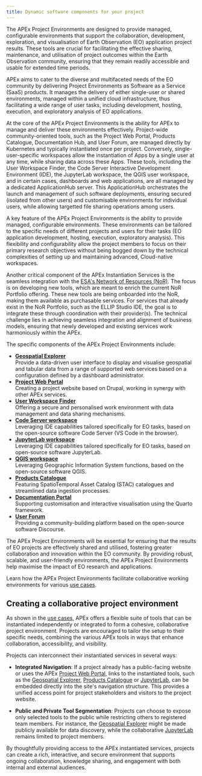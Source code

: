 ```yaml
---
title: Dynamic software components for your project
---
```


The APEx Project Environments are designed to provide managed, configurable environments that support the collaboration,
development, exploration, and visualisation of Earth Observation (EO) application project results. 
These tools are crucial for facilitating the effective sharing, maintenance, and utilisation of project outcomes within 
the Earth Observation community, ensuring that they remain readily accessible and usable for extended time periods.

APEx aims to cater to the diverse and multifaceted needs of the EO community by delivering Project Environments as Software as a Service (SaaS)
products. It manages the delivery of either single-user or shared environments, managed within a unified cloud infrastructure,
thus facilitating a wide range of user tasks, including development, hosting, execution, and exploratory analysis of EO applications.

At the core of the APEx Project Environments is the ability for APEx to manage and deliver these environments effectively. 
Project-wide community-oriented tools, such as the Project Web Portal, Products Catalogue, Documentation Hub, and User Forum, 
are managed directly by Kubernetes and typically instantiated once per project. 
Conversely, single-user-specific workspaces allow the instantiation of Apps by a single user at any time, while sharing data across these Apps. 
These tools, including the User Workspace Finder, the Code Server Interactive Development Environment (IDE), 
the JupyterLab workspace, the QGIS user workspace, and in certain cases, dashboards and web applications, 
are all managed by a dedicated ApplicationHub server. This ApplicationHub orchestrates the launch and management of such software deployments, 
ensuring secured (isolated from other users) and customisable environments for individual users, while allowing targetted file sharing operations among users.

A key feature of the APEx Project Environments is the ability to provide managed, configurable environments. These environments
can be tailored to the specific needs of different projects and users for their tasks (EO application development, hosting, 
execution, exploratory analysis). This flexibility and configurability allow the project members to focus on their primary research objectives
without being bogged down by the technical complexities of setting up and maintaining advanced, Cloud-native workspaces.

Another critical component of the APEx Instantiation Services is the seamless integration with
the [ESA's Network of Resources (NoR)](https://nor-discover.org/en/portfolio/). The focus is on developing new tools, which
are meant to enrich the current NoR Portfolio offering. These new tools are being onboarded into the NoR, making
them available as purchasable services. For services that already exist in the NoR Portfolio, such as the ELLIP Studio IDE, the goal is to
integrate these through coordination with their provider(s). The technical challenge lies in achieving seamless integration and alignment of
business models, ensuring that newly developed and existing services work harmoniously within the APEx.

The specific components of the APEx Project Environments include:

* **[Geospatial Explorer](geospatial_explorer.md)**\
  Provide a data-driven user interface to display and visualise geospatial and tabular data from a range of supported
  web services based on a configuration defined by a dashboard administrator.
* **[Project Web Portal](project_portal.md)**\
  Creating a project website based on Drupal, working in synergy with other APEx services.
* [**User Workspace Finder**](user_workspace_finder.md)\
  Offering a secure and personalised work environment with data management and data sharing mechanisms.
* [**Code Server workspace**](code_server.md)\
  Leveraging IDE capabilities tailored specifically for EO tasks, based on the open-source software Code Server (VS Code in the browser).
* [**JupyterLab workspace**](jupyterlab.md)\
  Leveraging IDE capabilities tailored specifically for EO tasks, based on open-source software JupyterLab.
* [**QGIS workspace**](qgis.md)\
  Leveraging Geographic Information System functions, based on the open-source software QGIS.
* [**Products Catalogue**](catalog.qmd)\
  Featuring SpatioTemporal Asset Catalog (STAC) catalogues and streamlined data ingestion processes.
* [**Documentation Portal**](documentation.qmd)\
  Supporting customisation and interactive visualisation using the Quarto framework.
* [**User Forum**](forum.md)\
  Providing a community-building platform based on the open-source software Discourse.

The APEx Project Environments will be essential for ensuring that the results of EO projects are effectively shared and
utilised, fostering greater collaboration and innovation within the EO community. By providing robust, scalable, and
user-friendly environments, the APEx Project Environments help maximise the impact of EO research and applications.

Learn how the APEx Project Environments facilitate collaborative working environments for various [use cases](./usecases.qmd).

## Creating a collaborative project environment

As shown in the [use cases](./usecases.qmd), APEx offers a flexible suite of tools that can be instantiated independently
or integrated to form a cohesive, collaborative project environment. Projects are encouraged to tailor the setup to their
specific needs, combining the various APEx tools in ways that enhance collaboration, accessibility, and visibility.

Projects can interconnect their instantiated services in several ways:

* **Integrated Navigation**: If a project already has a public-facing website or uses the APEx
[Project Web Portal](./project_portal.md), links to the instantiated tools, such as the
[Geospatial Explorer](./geospatial_explorer.md), [Products Catalogue](./catalog.qmd) or [JupyterLab](./jupyterlab.md), can be
embedded directly into the site's navigation structure. This provides a unified access point for project stakeholders
and visitors to the project website.

* **Public and Private Tool Segmentation**: Projects can choose to expose only selected tools to the public while
restricting others to registered team members. For instance, the [Geospatial Explorer](./geospatial_explorer.md) might be
made publicly available for data discovery, while the collaborative [JupyterLab](./jupyterlab.md) remains limited to project members.

By thoughtfully providing access to the APEx instantiated services, projects can create a rich, interactive, and secure
environment that supports ongoing collaboration, knowledge sharing, and engagement with both internal and external audiences.
